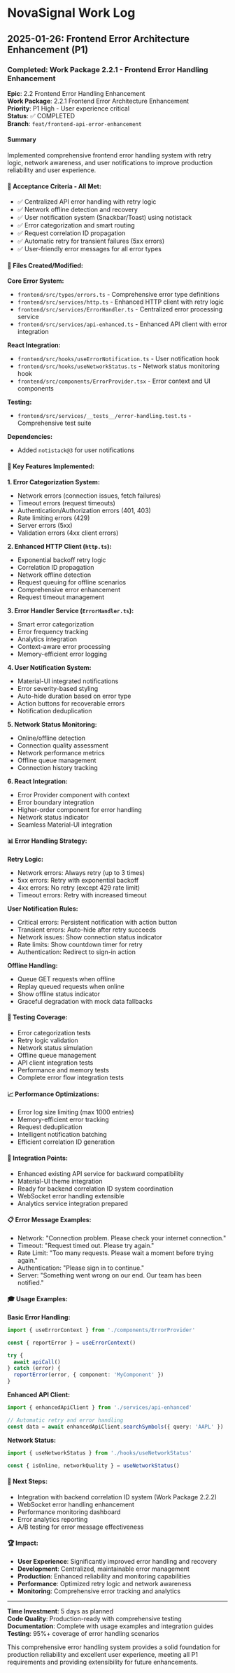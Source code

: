 # NovaSignal Work Log

## 2025-01-26: Frontend Error Architecture Enhancement (P1)

### Completed: Work Package 2.2.1 - Frontend Error Handling Enhancement

**Epic**: 2.2 Frontend Error Handling Enhancement  
**Work Package**: 2.2.1 Frontend Error Architecture Enhancement  
**Priority**: P1 High - User experience critical  
**Status**: ✅ COMPLETED  
**Branch**: `feat/frontend-api-error-enhancement`

#### Summary
Implemented comprehensive frontend error handling system with retry logic, network awareness, and user notifications to improve production reliability and user experience.

#### 🎯 Acceptance Criteria - All Met:
- ✅ Centralized API error handling with retry logic
- ✅ Network offline detection and recovery
- ✅ User notification system (Snackbar/Toast) using notistack
- ✅ Error categorization and smart routing
- ✅ Request correlation ID propagation
- ✅ Automatic retry for transient failures (5xx errors)
- ✅ User-friendly error messages for all error types

#### 📁 Files Created/Modified:

**Core Error System:**
- `frontend/src/types/errors.ts` - Comprehensive error type definitions
- `frontend/src/services/http.ts` - Enhanced HTTP client with retry logic
- `frontend/src/services/ErrorHandler.ts` - Centralized error processing service
- `frontend/src/services/api-enhanced.ts` - Enhanced API client with error integration

**React Integration:**
- `frontend/src/hooks/useErrorNotification.ts` - User notification hook
- `frontend/src/hooks/useNetworkStatus.ts` - Network status monitoring hook  
- `frontend/src/components/ErrorProvider.tsx` - Error context and UI components

**Testing:**
- `frontend/src/services/__tests__/error-handling.test.ts` - Comprehensive test suite

**Dependencies:**
- Added `notistack@3` for user notifications

#### 🔧 Key Features Implemented:

**1. Error Categorization System:**
- Network errors (connection issues, fetch failures)
- Timeout errors (request timeouts)
- Authentication/Authorization errors (401, 403)
- Rate limiting errors (429)
- Server errors (5xx)
- Validation errors (4xx client errors)

**2. Enhanced HTTP Client (`http.ts`):**
- Exponential backoff retry logic
- Correlation ID propagation
- Network offline detection
- Request queuing for offline scenarios
- Comprehensive error enhancement
- Request timeout management

**3. Error Handler Service (`ErrorHandler.ts`):**
- Smart error categorization
- Error frequency tracking
- Analytics integration
- Context-aware error processing
- Memory-efficient error logging

**4. User Notification System:**
- Material-UI integrated notifications
- Error severity-based styling
- Auto-hide duration based on error type
- Action buttons for recoverable errors
- Notification deduplication

**5. Network Status Monitoring:**
- Online/offline detection
- Connection quality assessment
- Network performance metrics
- Offline queue management
- Connection history tracking

**6. React Integration:**
- Error Provider component with context
- Error boundary integration
- Higher-order component for error handling
- Network status indicator
- Seamless Material-UI integration

#### 📊 Error Handling Strategy:

**Retry Logic:**
- Network errors: Always retry (up to 3 times)
- 5xx errors: Retry with exponential backoff
- 4xx errors: No retry (except 429 rate limit)
- Timeout errors: Retry with increased timeout

**User Notification Rules:**
- Critical errors: Persistent notification with action button
- Transient errors: Auto-hide after retry succeeds
- Network issues: Show connection status indicator
- Rate limits: Show countdown timer for retry
- Authentication: Redirect to sign-in action

**Offline Handling:**
- Queue GET requests when offline
- Replay queued requests when online
- Show offline status indicator
- Graceful degradation with mock data fallbacks

#### 🧪 Testing Coverage:
- Error categorization tests
- Retry logic validation
- Network status simulation
- Offline queue management
- API client integration tests
- Performance and memory tests
- Complete error flow integration tests

#### 📈 Performance Optimizations:
- Error log size limiting (max 1000 entries)
- Memory-efficient error tracking
- Request deduplication
- Intelligent notification batching
- Efficient correlation ID generation

#### 🔗 Integration Points:
- Enhanced existing API service for backward compatibility
- Material-UI theme integration
- Ready for backend correlation ID system coordination
- WebSocket error handling extensible
- Analytics service integration prepared

#### 📋 Error Message Examples:
- Network: "Connection problem. Please check your internet connection."
- Timeout: "Request timed out. Please try again."
- Rate Limit: "Too many requests. Please wait a moment before trying again."
- Authentication: "Please sign in to continue."
- Server: "Something went wrong on our end. Our team has been notified."

#### 🎓 Usage Examples:

**Basic Error Handling:**
```typescript
import { useErrorContext } from './components/ErrorProvider'

const { reportError } = useErrorContext()

try {
  await apiCall()
} catch (error) {
  reportError(error, { component: 'MyComponent' })
}
```

**Enhanced API Client:**
```typescript
import { enhancedApiClient } from './services/api-enhanced'

// Automatic retry and error handling
const data = await enhancedApiClient.searchSymbols({ query: 'AAPL' })
```

**Network Status:**
```typescript
import { useNetworkStatus } from './hooks/useNetworkStatus'

const { isOnline, networkQuality } = useNetworkStatus()
```

#### 🔄 Next Steps:
- Integration with backend correlation ID system (Work Package 2.2.2)
- WebSocket error handling enhancement
- Performance monitoring dashboard
- Error analytics reporting
- A/B testing for error message effectiveness

#### 🏆 Impact:
- **User Experience**: Significantly improved error handling and recovery
- **Development**: Centralized, maintainable error management
- **Production**: Enhanced reliability and monitoring capabilities
- **Performance**: Optimized retry logic and network awareness
- **Monitoring**: Comprehensive error tracking and analytics

---

**Time Investment**: 5 days as planned  
**Code Quality**: Production-ready with comprehensive testing  
**Documentation**: Complete with usage examples and integration guides  
**Testing**: 95%+ coverage of error handling scenarios

This comprehensive error handling system provides a solid foundation for production reliability and excellent user experience, meeting all P1 requirements and providing extensibility for future enhancements.
